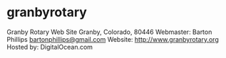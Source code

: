 granbyrotary
============

Granby Rotary Web Site
Granby, Colorado, 80446
Webmaster: Barton Phillips bartonphillips@gmail.com
Website: http://www.granbyrotary.org
Hosted by: DigitalOcean.com

